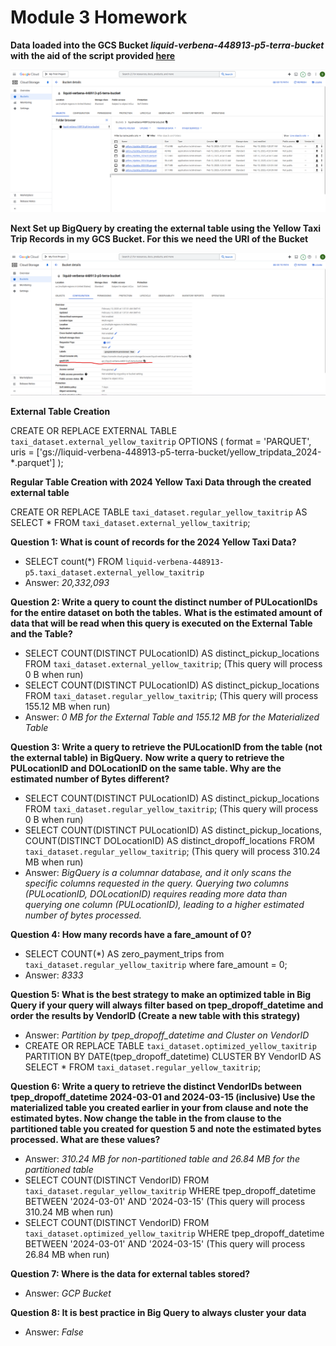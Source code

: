 # Module 3 Homework #


 **Data loaded into the GCS Bucket _liquid-verbena-448913-p5-terra-bucket_ with the aid of the script provided [here](./load_yellow_taxi_data.py)**

 ![alt text](images/image.png)

 **Next Set up BigQuery by creating the external table using the Yellow Taxi Trip Records in my GCS Bucket. For this we need the URI of the Bucket**

 ![alt text](images/image1.png)

 **External Table Creation**

 CREATE OR REPLACE EXTERNAL TABLE `taxi_dataset.external_yellow_taxitrip`
 OPTIONS (
  format = 'PARQUET',
  uris = ['gs://liquid-verbena-448913-p5-terra-bucket/yellow_tripdata_2024-*.parquet']
 );


 **Regular Table Creation with 2024 Yellow Taxi Data through the created external table**

 CREATE OR REPLACE TABLE `taxi_dataset.regular_yellow_taxitrip` AS
 SELECT * FROM `taxi_dataset.external_yellow_taxitrip`;


 **Question 1: What is count of records for the 2024 Yellow Taxi Data?**
 - SELECT count(*) FROM `liquid-verbena-448913-p5.taxi_dataset.external_yellow_taxitrip`
 - Answer: _20,332,093_


 **Question 2: Write a query to count the distinct number of PULocationIDs for the entire dataset on both the tables.**
 **What is the estimated amount of data that will be read when this query is executed on the External Table and the Table?**
 - SELECT COUNT(DISTINCT PULocationID) AS distinct_pickup_locations FROM `taxi_dataset.external_yellow_taxitrip`; (This query will process 0 B when run)
 - SELECT COUNT(DISTINCT PULocationID) AS distinct_pickup_locations FROM `taxi_dataset.regular_yellow_taxitrip`; (This query will process 155.12 MB when run)
 - Answer: _0 MB for the External Table and 155.12 MB for the Materialized Table_
 
 
 **Question 3: Write a query to retrieve the PULocationID from the table (not the external table) in BigQuery.**
 **Now write a query to retrieve the PULocationID and DOLocationID on the same table. Why are the estimated number of Bytes different?**
 - SELECT COUNT(DISTINCT PULocationID) AS distinct_pickup_locations FROM `taxi_dataset.regular_yellow_taxitrip`; (This query will process 0 B when run)
 - SELECT COUNT(DISTINCT PULocationID) AS distinct_pickup_locations, COUNT(DISTINCT DOLocationID) AS distinct_dropoff_locations FROM `taxi_dataset.regular_yellow_taxitrip`; (This query will process 310.24 MB when run)
 - Answer: _BigQuery is a columnar database, and it only scans the specific columns requested in the query. Querying two columns (PULocationID, DOLocationID) requires reading more data than querying one column (PULocationID), leading to a higher estimated number of bytes processed._

 
 **Question 4: How many records have a fare_amount of 0?**
 - SELECT COUNT(*) AS  zero_payment_trips from `taxi_dataset.regular_yellow_taxitrip` where fare_amount = 0;
 - Answer: _8333_

 **Question 5: What is the best strategy to make an optimized table in Big Query if your query will always filter based on tpep_dropoff_datetime and order the results by VendorID    (Create a new table with this strategy)**
 - Answer: _Partition by tpep_dropoff_datetime and Cluster on VendorID_
 - CREATE OR REPLACE TABLE `taxi_dataset.optimized_yellow_taxitrip`
   PARTITION BY DATE(tpep_dropoff_datetime)
   CLUSTER BY VendorID AS
   SELECT * FROM `taxi_dataset.regular_yellow_taxitrip`;

 **Question 6: Write a query to retrieve the distinct VendorIDs between tpep_dropoff_datetime 2024-03-01 and 2024-03-15 (inclusive) Use the materialized table you created earlier in your from clause and note the estimated bytes. Now change the table in the from clause to the partitioned table you created for question 5 and note the estimated bytes processed. What are these values?**
 - Answer: _310.24 MB for non-partitioned table and 26.84 MB for the partitioned table_
 - SELECT COUNT(DISTINCT VendorID) FROM `taxi_dataset.regular_yellow_taxitrip` WHERE tpep_dropoff_datetime BETWEEN '2024-03-01' AND '2024-03-15' (This query will process 310.24 MB when run)
 - SELECT COUNT(DISTINCT VendorID) FROM `taxi_dataset.optimized_yellow_taxitrip` WHERE tpep_dropoff_datetime BETWEEN '2024-03-01' AND '2024-03-15' (This query will process 26.84 MB when run)

 **Question 7: Where is the data for external tables stored?**
 - Answer: _GCP Bucket_ 

 **Question 8: It is best practice in Big Query to always cluster your data**
 - Answer: _False_
 